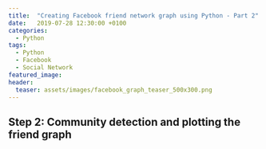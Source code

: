 ```yaml
---
title:  "Creating Facebook friend network graph using Python - Part 2"
date:   2019-07-28 12:30:00 +0100
categories:
  - Python
tags:
  - Python
  - Facebook
  - Social Network
featured_image:
header:
  teaser: assets/images/facebook_graph_teaser_500x300.png
---
```




## Step 2: Community detection and plotting the friend graph
